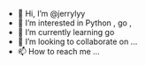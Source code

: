 - 👋 Hi, I’m @jerrylyy
- 👀 I’m interested in Python , go ,
- 🌱 I’m currently learning go 
- 💞️ I’m looking to collaborate on ...
- 📫 How to reach me ...

<!---
jerrylyy/jerrylyy is a ✨ special ✨ repository because its `README.md` (this file) appears on your GitHub profile.
You can click the Preview link to take a look at your changes.
--->
